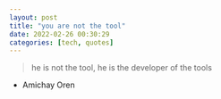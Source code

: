 ```yaml
---
layout: post
title: "you are not the tool"
date: 2022-02-26 00:30:29
categories: [tech, quotes]
---
```


> he is not the tool, he is the developer of the tools
- Amichay Oren